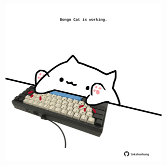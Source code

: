 <!-- built at 25/08/2024, 19:00:35 UTC -->
<p align="center">
  <img width="500" height="500" src="./ReadmeImage.svg">
</p>

